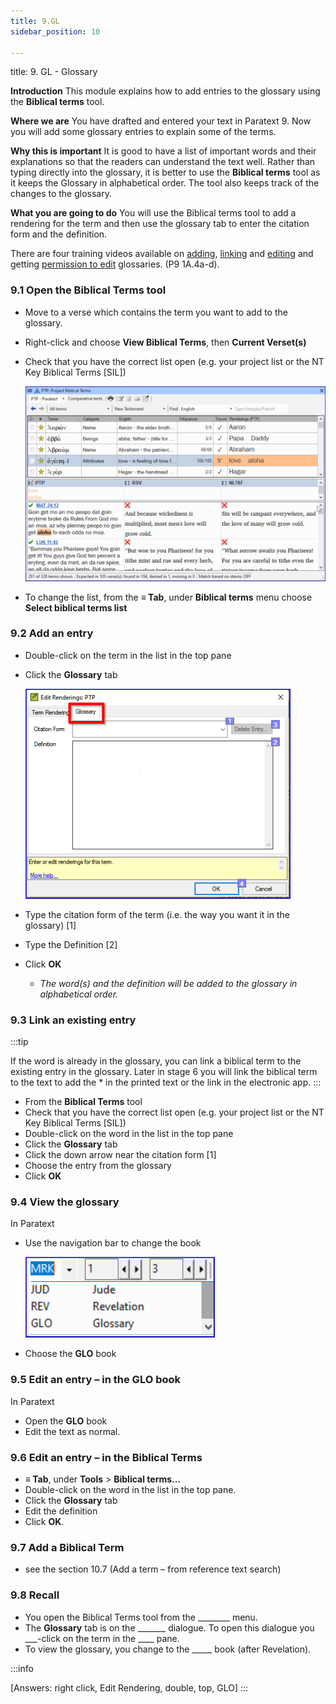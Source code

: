 ```yaml
---
title: 9.GL
sidebar_position: 10

---
```




title: 9. GL - Glossary


**Introduction**
This module explains how to add entries to the glossary using the **Biblical terms** tool.


**Where we are**
You have drafted and entered your text in Paratext 9. Now you will add some glossary entries to explain some of the terms.


**Why this is important**
It is good to have a list of important words and their explanations so that the readers can understand the text well. Rather than typing directly into the glossary, it is better to use the **Biblical terms** tool as it keeps the Glossary in alphabetical order. The tool also keeps track of the changes to the glossary.


**What you are going to do**
You will use the Biblical terms tool to add a rendering for the term and then use the glossary tab to enter the citation form and the definition.


There are four training videos available on [adding](/Video-summaries/02-Stage-1/5.Additional/1A.4a.md), [linking](/Video-summaries/02-Stage-1/5.Additional/1A.4c.md) and [editing](/Video-summaries/02-Stage-1/5.Additional/1A.4d.md) and getting [permission to edit](/Video-summaries/02-Stage-1/5.Additional/1A.4b.md) glossaries. (P9 1A.4a-d).


### 9.1 Open the Biblical Terms tool

- Move to a verse which contains the term you want to add to the glossary.
- Right-click and choose **View Biblical Terms**, then **Current Verset(s)**
- Check that you have the correct list open (e.g. your project list or the NT Key Biblical Terms [SIL])

	![](./1372395524.png)

- To change the list, from the **≡ Tab**, under **Biblical terms** menu choose **Select biblical terms list**

### 9.2 Add an entry

- Double-click on the term in the list in the top pane
- Click the **Glossary** tab

	![](./686332032.png)

- Type the citation form of the term (i.e. the way you want it in the glossary) [1]
- Type the Definition [2]
- Click **OK**
	- _The word(s) and the definition will be added to the glossary in alphabetical order._

### 9.3 Link an existing entry


:::tip


If the word is already in the glossary, you can link a biblical term to the existing entry in the glossary. Later in stage 6 you will link the biblical term to the text to add the * in the printed text or the link in the electronic app. :::

- From the **Biblical Terms** tool
- Check that you have the correct list open (e.g. your project list or the NT Key Biblical Terms [SIL])
- Double-click on the word in the list in the top pane
- Click the **Glossary** tab
- Click the down arrow near the citation form [1]
- Choose the entry from the glossary
- Click **OK**

### 9.4 View the glossary


In Paratext

- Use the navigation bar to change the book

	![](./1467958045.png)

- Choose the **GLO** book

### 9.5 Edit an entry – in the GLO book


In Paratext

- Open the **GLO** book
- Edit the text as normal.

### 9.6 Edit an entry – in the Biblical Terms

- **≡ Tab**, under **Tools** > **Biblical terms…**
- Double-click on the word in the list in the top pane.
- Click the **Glossary** tab
- Edit the definition
- Click **OK**.

### 9.7 Add a Biblical Term

- see the section 10.7 (Add a term – from reference text search)

### 9.8 Recall

- You open the Biblical Terms tool from the ________ menu.
- The **Glossary** tab is on the _______ dialogue. To open this dialogue you ___-click on the term in the ____ pane.
- To view the glossary, you change to the _____ book (after Revelation).

:::info


[Answers: right click, Edit Rendering, double, top, GLO] :::

